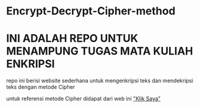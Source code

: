 # Encrypt-Decrypt-Cipher-method

<h1>INI ADALAH REPO UNTUK MENAMPUNG TUGAS MATA KULIAH ENKRIPSI</h1>
<p>
repo ini berisi website sederhana untuk mengenkripsi teks dan mendekripsi teks dengan metode Cipher
</p>

untuk referensi metode Cipher didapat dari web ini <a href="https://medium.com/bisa-ai/kriptografi-klasik-caesar-cipher-a33334fe2965">"Klik Saya"</a>
